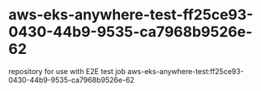 # aws-eks-anywhere-test-ff25ce93-0430-44b9-9535-ca7968b9526e-62
repository for use with E2E test job aws-eks-anywhere-test:ff25ce93-0430-44b9-9535-ca7968b9526e-62
